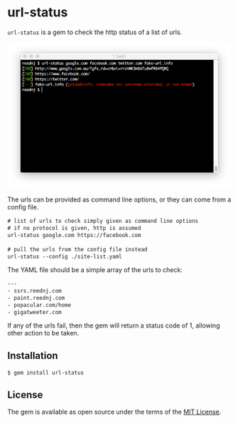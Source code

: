 # url-status

`url-status` is a gem to check the http status of a list of urls. 

![check a list of urls](./url-status.png)

The urls can be provided as command line options, or they can come from a config file.

    # list of urls to check simply given as command line options
    # if no protocol is given, http is assumed
    url-status google.com https://facebook.com

    # pull the urls from the config file instead
    url-status --config ./site-list.yaml

The YAML file should be a simple array of the urls to check:

    ---
    - ssrs.reednj.com
    - paint.reednj.com
    - popacular.com/home
    - gigatweeter.com

If any of the urls fail, then the gem will return a status code of 1, allowing other action to be taken.

## Installation

    $ gem install url-status

## License

The gem is available as open source under the terms of the [MIT License](http://opensource.org/licenses/MIT).

